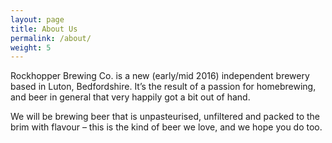 ```yaml
---
layout: page
title: About Us
permalink: /about/
weight: 5
---
```


Rockhopper Brewing Co. is a new (early/mid 2016) independent brewery based in
Luton, Bedfordshire. It’s the result of a passion for homebrewing, and beer in
general that very happily got a bit out of hand.

We will be brewing beer that is unpasteurised, unfiltered and packed to the
brim with flavour – this is the kind of beer we love, and we hope you do too.
